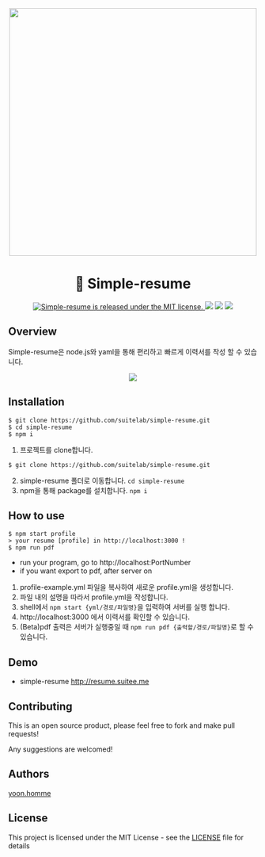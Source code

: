 <div align="middle">
    <img src="https://github.com/suitelab/simple-resume/raw/master/public/static/resume.png" height="500px">
</div>

<h1 align="center">🐤️ Simple-resume</h1>

<p align="center">
  	<a href="https://github.com/suitelab/simple-resume/LICENSE">
    	<img src="https://img.shields.io/badge/license-MIT-blue.svg" alt="Simple-resume is released under the MIT license." />
  	</a>
	<a href="https://github.com/suitelab/simple-resume"> <img src="https://badges.frapsoft.com/os/v1/open-source.svg?v=102"></a>
	<a href="https://github.com/suitelab/simple-resume"><img src="https://img.shields.io/badge/PRs-welcome-brightgreen.svg"></a>
	<a href="https://github.com/suitelab/simple-resume"><img src="https://img.shields.io/badge/release-v0.0.1-brightgreen.svg"></a>
</p>

## Overview
Simple-resume은 node.js와 yaml을 통해 편리하고 빠르게 이력서를 작성 할 수 있습니다.
<div align="middle">
    <img src="https://github.com/suitelab/simple-resume/raw/master/public/static/profile-yaml.png">
</div>

## Installation

```shell
$ git clone https://github.com/suitelab/simple-resume.git
$ cd simple-resume
$ npm i
```

1. 프로젝트를 clone합니다. 
```shell
$ git clone https://github.com/suitelab/simple-resume.git
```
2. simple-resume 폴더로 이동합니다. `cd simple-resume`
3. npm을 통해 package를 설치합니다. `npm i`

## How to use
```shell
$ npm start profile
> your resume [profile] in http://localhost:3000 !
$ npm run pdf
```
- run your program, go to http://localhost:PortNumber
- if you want export to pdf, after server on

1. profile-example.yml 파일을 복사하여 새로운 profile.yml을 생성합니다.
2. 파일 내의 설명을 따라서 profile.yml을 작성합니다.
3. shell에서 `npm start {yml/경로/파일명}`을 입력하여 서버를 실행 합니다.
4. http://localhost:3000 에서 이력서를 확인할 수 있습니다.
5. (Beta)pdf 출력은 서버가 실행중일 때 `npm run pdf {출력할/경로/파일명}`로 할 수 있습니다.

## Demo
* simple-resume
<http://resume.suitee.me>


## Contributing

This is an open source product, please feel free to fork and make pull requests!

Any suggestions are welcomed!

## Authors

[yoon.homme](https://github.com/suitelab)

## License

This project is licensed under the MIT License - see the [LICENSE](LICENSE) file for details 